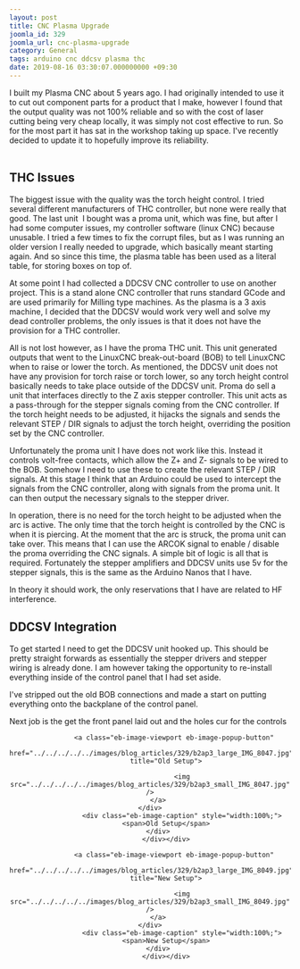 ```yaml
---
layout: post
title: CNC Plasma Upgrade
joomla_id: 329
joomla_url: cnc-plasma-upgrade
category: General
tags: arduino cnc ddcsv plasma thc
date: 2019-08-16 03:30:07.000000000 +09:30
---
```

<div class="ebd-block  " data-type="text" ><p>I built my Plasma CNC about 5 years ago. I had originally intended to use it to cut out component parts for a product that I make, however I found that the output quality&nbsp;was not 100% reliable and so with the cost of laser cutting being very cheap locally, it was simply not cost effective to run. So for the most part it has sat in the workshop taking up space. I've recently decided to update it to hopefully improve its reliability.<br><br></p></div><div class="ebd-block  " data-type="readmore" ></div><div class="ebd-block  " data-type="heading" ><h2>
	<span>THC Issues&nbsp;</span>
</h2></div><div class="ebd-block  " data-type="text" ><p>The biggest issue with the quality was the torch height control. I tried several different manufacturers of THC controller, but none were really that good. The last unit&nbsp; I bought was a proma unit, which was&nbsp;fine, but after I had some computer issues, my controller software (linux CNC) because unusable. I tried a few times to fix the corrupt files, but as I was running an older version I really needed to upgrade, which basically meant starting again.&nbsp;And so since this time, the plasma table has been used&nbsp;as a literal table, for storing boxes on top of.</p><p>At some point I had collected a DDCSV CNC controller to use on another project. This is a stand alone CNC controller that runs standard GCode and are used primarily for Milling type machines. As the plasma is a 3 axis machine, I decided that&nbsp;the DDCSV would work very well and solve my dead controller problems, the only issues is that it does not have the provision for a THC controller.</p><p>All is not lost however, as I have the proma THC unit. This unit generated outputs that went to the LinuxCNC break-out-board (BOB)&nbsp;to tell LinuxCNC when to raise or lower the torch. As mentioned, the DDCSV unit does not have any provision for torch raise or torch&nbsp;lower, so any torch height control basically needs to take place outside of the DDCSV unit. Proma do sell a unit that interfaces directly to the Z axis&nbsp;stepper controller. This unit acts as a pass-through for the stepper signals coming from the CNC controller. If the torch&nbsp;height needs to be adjusted, it hijacks the signals and sends the relevant STEP / DIR signals to&nbsp;adjust the torch height, overriding the position set by the CNC controller.</p><p>Unfortunately the proma unit I have does not work like this. Instead it controls volt-free contacts, which allow the Z+ and Z- signals to be wired to the BOB. Somehow I need to use these&nbsp;to create the relevant STEP / DIR signals. At this stage I think that an Arduino could be used to intercept the signals from the CNC controller, along with signals from the proma unit. It can then output the necessary signals to the stepper driver.</p><p>In operation, there is no need for the torch&nbsp;height to be adjusted when the arc is active. The only time that the torch height is controlled by the CNC is when it is piercing. At the moment that the arc is struck, the proma unit can take over. This means that I can use the ARCOK signal to enable / disable the proma overriding the CNC signals. A simple bit of logic is all that is required.&nbsp;Fortunately&nbsp;the stepper amplifiers and DDCSV units use 5v for the stepper signals, this is the same as the Arduino Nanos that I have.&nbsp;<br></p><p>In theory it should work, the only reservations that I have are related to HF interference.&nbsp;</p></div><div class="ebd-block  " data-type="heading" ><h2>
	<span>DDCSV Integration&nbsp;</span>
</h2></div><div class="ebd-block  " data-type="text" ><p>To get started I need to get the DDCSV unit hooked up. This should be pretty straight forwards as essentially the stepper drivers and stepper wiring is already done. I am however taking the opportunity to re-install everything inside of the control panel that I had set aside.&nbsp;</p><p>I've stripped out the old BOB connections and made a start on putting everything onto the backplane of the control panel.&nbsp;</p><p>Next job is the get the front panel laid out and the holes cur for the controls</p></div><div class="ebd-block  " data-type="thumbnails" ><div class="eb-thumbs">
	<div class="eb-thumbs-col"><div class="eb-thumb" data-position="0"><div><div class="ebd-block  is-nested is-isolated " data-type="image" style="text-align: center;"><div class="eb-image style-clear">
	<div class="eb-image-figure is-responsive" style="width:100%;">

				<a class="eb-image-viewport eb-image-popup-button"
			href="../../../../../images/blog_articles/329/b2ap3_large_IMG_8047.jpg"
			title="Old Setup">
		
					<img src="../../../../../images/blog_articles/329/b2ap3_small_IMG_8047.jpg" 			/>
		</a>
	</div>
					<div class="eb-image-caption" style="width:100%;">
			<span>Old Setup</span>
		</div>
			</div></div>

</div></div></div>
	<div class="eb-thumbs-col"><div class="eb-thumb" data-position="1"><div><div class="ebd-block  is-nested is-isolated " data-type="image" style="text-align: center;"><div class="eb-image style-clear">
	<div class="eb-image-figure is-responsive" style="width:100%;">

				<a class="eb-image-viewport eb-image-popup-button"
			href="../../../../../images/blog_articles/329/b2ap3_large_IMG_8049.jpg"
			title="New Setup">
		
					<img src="../../../../../images/blog_articles/329/b2ap3_small_IMG_8049.jpg" 			/>
		</a>
	</div>
					<div class="eb-image-caption" style="width:100%;">
			<span>New Setup</span>
		</div>
			</div></div>

</div></div></div>
	<div class="eb-thumbs-col"></div>
	<div class="eb-thumbs-col"></div>
</div></div>

